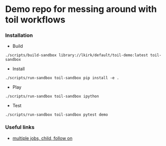 # Demo repo for messing around with toil workflows

### Installation
* Build
```
./scripts/build-sandbox library://lkirk/default/toil-demo:latest toil-sandbox
```
* Install
```
./scripts/run-sandbox toil-sandbox pip install -e .
```
* Play
```
./scripts/run-sandbox toil-sandbox ipython
```
* Test
```
./scripts/run-sandbox toil-sandbox pytest demo
```

### Useful links
* [multiple jobs, child, follow on](https://toil.readthedocs.io/en/latest/developingWorkflows/developing.html#workflows-with-multiple-jobs)
